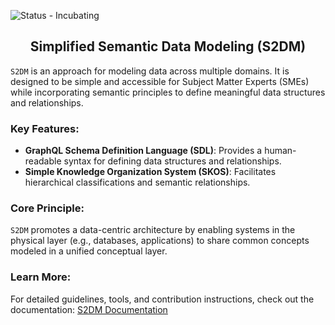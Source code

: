 ![Status - Incubating](https://img.shields.io/static/v1?label=Status&message=Incubating&color=FEFF3A&style=for-the-badge)

<h2 align="center">
 Simplified Semantic Data Modeling (S2DM)
</h2>

`S2DM` is an approach for modeling data across multiple domains. It is designed to be simple and accessible for Subject Matter Experts (SMEs) while incorporating semantic principles to define meaningful data structures and relationships.

### Key Features:
- **GraphQL Schema Definition Language (SDL)**: Provides a human-readable syntax for defining data structures and relationships.
- **Simple Knowledge Organization System (SKOS)**: Facilitates hierarchical classifications and semantic relationships.

### Core Principle:
`S2DM` promotes a data-centric architecture by enabling systems in the physical layer (e.g., databases, applications) to share common concepts modeled in a unified conceptual layer.

### Learn More:
For detailed guidelines, tools, and contribution instructions, check out the documentation: [S2DM Documentation](https://covesa.github.io/s2dm)
